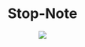 <h1 align="center">Stop-Note</h1>
<p align="center">
<img src="https://media.giphy.com/media/4No2qHJv7yX704IBxq/giphy.gif">
</p>
